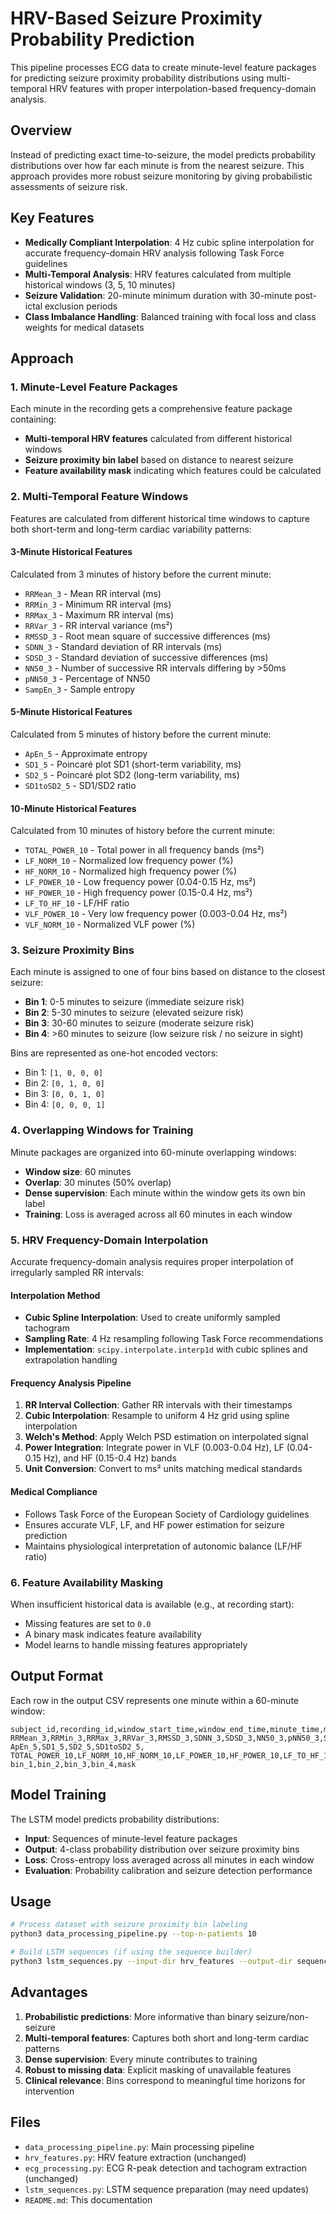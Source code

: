 # HRV-Based Seizure Proximity Probability Prediction

This pipeline processes ECG data to create minute-level feature packages for predicting seizure proximity probability distributions using multi-temporal HRV features with proper interpolation-based frequency-domain analysis.

## Overview

Instead of predicting exact time-to-seizure, the model predicts probability distributions over how far each minute is from the nearest seizure. This approach provides more robust seizure monitoring by giving probabilistic assessments of seizure risk.

## Key Features

- **Medically Compliant Interpolation**: 4 Hz cubic spline interpolation for accurate frequency-domain HRV analysis following Task Force guidelines
- **Multi-Temporal Analysis**: HRV features calculated from multiple historical windows (3, 5, 10 minutes)
- **Seizure Validation**: 20-minute minimum duration with 30-minute post-ictal exclusion periods
- **Class Imbalance Handling**: Balanced training with focal loss and class weights for medical datasets

## Approach

### 1. Minute-Level Feature Packages

Each minute in the recording gets a comprehensive feature package containing:
- **Multi-temporal HRV features** calculated from different historical windows
- **Seizure proximity bin label** based on distance to nearest seizure
- **Feature availability mask** indicating which features could be calculated

### 2. Multi-Temporal Feature Windows

Features are calculated from different historical time windows to capture both short-term and long-term cardiac variability patterns:

#### 3-Minute Historical Features
Calculated from 3 minutes of history before the current minute:
- `RRMean_3` - Mean RR interval (ms)
- `RRMin_3` - Minimum RR interval (ms)  
- `RRMax_3` - Maximum RR interval (ms)
- `RRVar_3` - RR interval variance (ms²)
- `RMSSD_3` - Root mean square of successive differences (ms)
- `SDNN_3` - Standard deviation of RR intervals (ms)
- `SDSD_3` - Standard deviation of successive differences (ms)
- `NN50_3` - Number of successive RR intervals differing by >50ms
- `pNN50_3` - Percentage of NN50
- `SampEn_3` - Sample entropy

#### 5-Minute Historical Features
Calculated from 5 minutes of history before the current minute:
- `ApEn_5` - Approximate entropy
- `SD1_5` - Poincaré plot SD1 (short-term variability, ms)
- `SD2_5` - Poincaré plot SD2 (long-term variability, ms)
- `SD1toSD2_5` - SD1/SD2 ratio

#### 10-Minute Historical Features
Calculated from 10 minutes of history before the current minute:
- `TOTAL_POWER_10` - Total power in all frequency bands (ms²)
- `LF_NORM_10` - Normalized low frequency power (%)
- `HF_NORM_10` - Normalized high frequency power (%)
- `LF_POWER_10` - Low frequency power (0.04-0.15 Hz, ms²)
- `HF_POWER_10` - High frequency power (0.15-0.4 Hz, ms²)
- `LF_TO_HF_10` - LF/HF ratio
- `VLF_POWER_10` - Very low frequency power (0.003-0.04 Hz, ms²)
- `VLF_NORM_10` - Normalized VLF power (%)

### 3. Seizure Proximity Bins

Each minute is assigned to one of four bins based on distance to the closest seizure:

- **Bin 1**: 0-5 minutes to seizure (immediate seizure risk)
- **Bin 2**: 5-30 minutes to seizure (elevated seizure risk)
- **Bin 3**: 30-60 minutes to seizure (moderate seizure risk)
- **Bin 4**: >60 minutes to seizure (low seizure risk / no seizure in sight)

Bins are represented as one-hot encoded vectors:
- Bin 1: `[1, 0, 0, 0]`
- Bin 2: `[0, 1, 0, 0]`
- Bin 3: `[0, 0, 1, 0]`
- Bin 4: `[0, 0, 0, 1]`

### 4. Overlapping Windows for Training

Minute packages are organized into 60-minute overlapping windows:
- **Window size**: 60 minutes
- **Overlap**: 30 minutes (50% overlap)
- **Dense supervision**: Each minute within the window gets its own bin label
- **Training**: Loss is averaged across all 60 minutes in each window

### 5. HRV Frequency-Domain Interpolation

Accurate frequency-domain analysis requires proper interpolation of irregularly sampled RR intervals:

#### Interpolation Method
- **Cubic Spline Interpolation**: Used to create uniformly sampled tachogram
- **Sampling Rate**: 4 Hz resampling following Task Force recommendations
- **Implementation**: `scipy.interpolate.interp1d` with cubic splines and extrapolation handling

#### Frequency Analysis Pipeline
1. **RR Interval Collection**: Gather RR intervals with their timestamps
2. **Cubic Interpolation**: Resample to uniform 4 Hz grid using spline interpolation  
3. **Welch's Method**: Apply Welch PSD estimation on interpolated signal
4. **Power Integration**: Integrate power in VLF (0.003-0.04 Hz), LF (0.04-0.15 Hz), and HF (0.15-0.4 Hz) bands
5. **Unit Conversion**: Convert to ms² units matching medical standards

#### Medical Compliance
- Follows Task Force of the European Society of Cardiology guidelines
- Ensures accurate VLF, LF, and HF power estimation for seizure prediction
- Maintains physiological interpretation of autonomic balance (LF/HF ratio)

### 6. Feature Availability Masking

When insufficient historical data is available (e.g., at recording start):
- Missing features are set to `0.0`
- A binary mask indicates feature availability
- Model learns to handle missing features appropriately

## Output Format

Each row in the output CSV represents one minute within a 60-minute window:

```csv
subject_id,recording_id,window_start_time,window_end_time,minute_time,minute_in_window,
RRMean_3,RRMin_3,RRMax_3,RRVar_3,RMSSD_3,SDNN_3,SDSD_3,NN50_3,pNN50_3,SampEn_3,
ApEn_5,SD1_5,SD2_5,SD1toSD2_5,
TOTAL_POWER_10,LF_NORM_10,HF_NORM_10,LF_POWER_10,HF_POWER_10,LF_TO_HF_10,VLF_POWER_10,VLF_NORM_10,
bin_1,bin_2,bin_3,bin_4,mask
```

## Model Training

The LSTM model predicts probability distributions:
- **Input**: Sequences of minute-level feature packages
- **Output**: 4-class probability distribution over seizure proximity bins
- **Loss**: Cross-entropy loss averaged across all minutes in each window
- **Evaluation**: Probability calibration and seizure detection performance

## Usage

```bash
# Process dataset with seizure proximity bin labeling
python3 data_processing_pipeline.py --top-n-patients 10

# Build LSTM sequences (if using the sequence builder)
python3 lstm_sequences.py --input-dir hrv_features --output-dir sequences
```

## Advantages

1. **Probabilistic predictions**: More informative than binary seizure/non-seizure
2. **Multi-temporal features**: Captures both short and long-term cardiac patterns
3. **Dense supervision**: Every minute contributes to training
4. **Robust to missing data**: Explicit masking of unavailable features
5. **Clinical relevance**: Bins correspond to meaningful time horizons for intervention

## Files

- `data_processing_pipeline.py`: Main processing pipeline
- `hrv_features.py`: HRV feature extraction (unchanged)
- `ecg_processing.py`: ECG R-peak detection and tachogram extraction (unchanged)
- `lstm_sequences.py`: LSTM sequence preparation (may need updates)
- `README.md`: This documentation